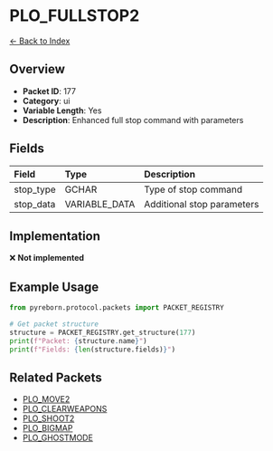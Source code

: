 # PLO_FULLSTOP2

[← Back to Index](../index.md)

## Overview

- **Packet ID**: 177
- **Category**: ui
- **Variable Length**: Yes
- **Description**: Enhanced full stop command with parameters

## Fields

| Field | Type | Description |
|:------|:-----|:------------|
| stop_type | GCHAR | Type of stop command |
| stop_data | VARIABLE_DATA | Additional stop parameters |

## Implementation

❌ **Not implemented**

## Example Usage

```python
from pyreborn.protocol.packets import PACKET_REGISTRY

# Get packet structure
structure = PACKET_REGISTRY.get_structure(177)
print(f"Packet: {structure.name}")
print(f"Fields: {len(structure.fields)}")
```

## Related Packets

- [PLO_MOVE2](PLO_MOVE2.md)
- [PLO_CLEARWEAPONS](PLO_CLEARWEAPONS.md)
- [PLO_SHOOT2](PLO_SHOOT2.md)
- [PLO_BIGMAP](PLO_BIGMAP.md)
- [PLO_GHOSTMODE](PLO_GHOSTMODE.md)
